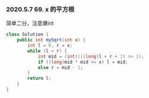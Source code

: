 ### 2020.5.7 69. x 的平方根

简单二分，注意爆int

```java
class Solution {
    public int mySqrt(int x) {
        int l = 0, r = x;
        while (l < r) {
            int mid = (int)(((long)l + r + 1) >> 1);
            if ((long)mid * mid <= x) l = mid;
            else r = mid - 1;
        }
        return l;
    } 
}
```